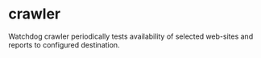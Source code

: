 # crawler
Watchdog crawler periodically tests availability of selected web-sites and reports to configured destination.
